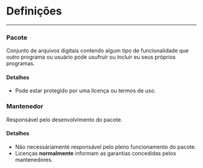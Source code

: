 # Definições
---

### Pacote

Conjunto de arquivos digitais contendo algum tipo de funcionalidade que outro programa ou usuário pode usufruir ou incluir eu seus próprios programas.

#### Detalhes

- Pode estar protegido por uma licença ou termos de uso.

### Mantenedor

Responsável pelo desenvolvimento do pacote.

#### Detalhes

- Não necessáriamente responsável pelo pleno funcionamento do pacote.
- Licenças **normalmente** informam as garantias concedidas pelos mantenedores.

